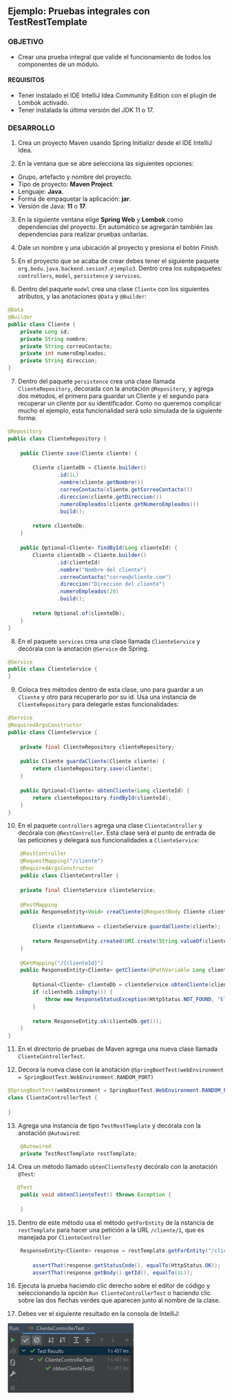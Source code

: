 ## Ejemplo: Pruebas integrales con TestRestTemplate

### OBJETIVO

- Crear una prueba integral que valide el funcionamiento de todos los componentes de un módulo.

#### REQUISITOS
- Tener instalado el IDE IntelliJ Idea Community Edition con el plugin de Lombok activado.
- Tener instalada la última versión del JDK 11 o 17.


### DESARROLLO

1. Crea un proyecto Maven usando Spring Initializr desde el IDE IntelliJ Idea.

2. En la ventana que se abre selecciona las siguientes opciones:
- Grupo, artefacto y nombre del proyecto.
- Tipo de proyecto: **Maven Project**.
- Lenguaje: **Java**.
- Forma de empaquetar la aplicación: **jar**.
- Versión de Java: **11** o **17**.

3. En la siguiente ventana elige **Spring Web** y **Lombok** como dependencias del proyecto. En automático se agregarán también las dependencias para realizar pruebas unitarias.

4. Dale un nombre y una ubicación al proyecto y presiona el botón *Finish*.

5. En el proyecto que se acaba de crear debes tener el siguiente paquete `org.bedu.java.backend.sesion7.ejemplo3`. Dentro crea los subpaquetes: `controllers`, `model`, `persistence` y `services`.

6. Dentro del paquete `model` crea una clase `Cliente` con los siguientes atributos, y las anotaciones `@Data` y `@Builder`:
```java
@Data
@Builder
public class Cliente {
    private Long id;
    private String nombre;
    private String correoContacto;
    private int numeroEmpleados;
    private String direccion;
}
```

7. Dentro del paquete `persistence` crea una clase llamada `ClienteRepository`, decorada con la anotación `@Repository`, y agrega dos métodos, el primero para guardar un Cliente y el segundo para recuperar un cliente por su identificador. Como no queremos complicar mucho el ejemplo, esta funcionalidad será solo simulada de la siguiente forma:
```java
@Repository
public class ClienteRepository {

    public Cliente save(Cliente cliente) {

        Cliente clienteDb = Cliente.builder()
                .id(1L)
                .nombre(cliente.getNombre())
                .correoContacto(cliente.getCorreoContacto())
                .direccion(cliente.getDireccion())
                .numeroEmpleados(cliente.getNumeroEmpleados())
                .build();

        return clienteDb;
    }

    public Optional<Cliente> findById(Long clienteId) {
        Cliente clienteDb = Cliente.builder()
                .id(clienteId)
                .nombre("Nombre del cliente")
                .correoContacto("correo@cliente.com")
                .direccion("Direccion del cliente")
                .numeroEmpleados(20)
                .build();

        return Optional.of(clienteDb);
    }
}
```

8. En el paquete `services` crea una clase llamada `ClienteService` y decórala con la anotación `@Service` de Spring.

```java
@Service
public class ClienteService {
}
```

9. Coloca tres métodos dentro de esta clase, uno para guardar a un `Cliente` y otro para recuperarlo por su id. Usa una instancia de `ClienteRepository` para delegarle estas funcionalidades:
```java
@Service
@RequiredArgsConstructor
public class ClienteService {

    private final ClienteRepository clienteRepository;

    public Cliente guardaCliente(Cliente cliente) {
        return clienteRepository.save(cliente);
    }

    public Optional<Cliente> obtenCliente(Long clienteId) {
        return clienteRepository.findById(clienteId);
    }
}
```

10. En el paquete `controllers` agrega una clase `ClienteController` y decórala con `@RestController`. Esta clase será el punto de entrada de las peticiones y delegará sus funcionalidades a `ClienteService`:
```java
    @RestController
    @RequestMapping("/cliente")
    @RequiredArgsConstructor
    public class ClienteController {

    private final ClienteService clienteService;

    @PostMapping
    public ResponseEntity<Void> creaCliente(@RequestBody Cliente cliente) {

        Cliente clienteNuevo = clienteService.guardaCliente(cliente);

        return ResponseEntity.created(URI.create(String.valueOf(clienteNuevo.getId()))).build();
    }

    @GetMapping("/{clienteId}")
    public ResponseEntity<Cliente> getCliente(@PathVariable Long clienteId) {

        Optional<Cliente> clienteDb = clienteService.obtenCliente(clienteId);
        if (clienteDb.isEmpty()) {
            throw new ResponseStatusException(HttpStatus.NOT_FOUND, "El cliente especificado no existe.");
        }

        return ResponseEntity.ok(clienteDb.get());
    }
}
```

11. En el directorio de pruebas de Maven agrega una nueva clase llamada `ClienteControllerTest`.

12. Decora la nueva clase con la anotación `@SpringBootTest(webEnvironment = SpringBootTest.WebEnvironment.RANDOM_PORT)`
```java
@SpringBootTest(webEnvironment = SpringBootTest.WebEnvironment.RANDOM_PORT)
class ClienteControllerTest {

}
```

13. Agrega una instancia de tipo `TestRestTemplate` y decórala con la anotación `@Autowired`:

```java
    @Autowired
    private TestRestTemplate restTemplate;
```

14. Crea un método llamado `obtenClienteTest`y decóralo con la anotación `@Test`:
```java
   @Test
    public void obtenClienteTest() throws Exception {
        
    }
```

15. Dentro de este método usa el método `getForEntity` de la nstancia de `restTemplate` para hacer una petición a la URL `/cliente/1`, que es manejada por `ClienteController`
```java
    ResponseEntity<Cliente> response = restTemplate.getForEntity("/cliente/1", Cliente.class);

        assertThat(response.getStatusCode(), equalTo(HttpStatus.OK));
        assertThat(response.getBody().getId(), equalTo(1L));
```

16. Ejecuta la prueba haciendo clic derecho sobre el editor de código y seleccionando la opción `Run ClienteControllerTest` o haciendo clic sobre las dos flechas verdes que aparecen junto al nombre de la clase.

17. Debes ver el siguiente resultado en la consola de IntelliJ:

![imagen](img/img_01.png)
